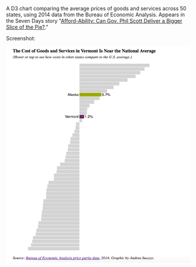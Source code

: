 A D3 chart comparing the average prices of goods and services across 50 states, using 2014 data from the Bureau of Economic Analysis. Appears in the Seven Days story "[Afford-Ability: Can Gov. Phil Scott Deliver a Bigger Slice of the Pie?](http://www.sevendaysvt.com/vermont/afford-ability-can-gov-phil-scott-deliver-a-bigger-slice-of-the-pie/Content?oid=3944128)."

Screenshot:

![affordability graph](screenshot.png)
